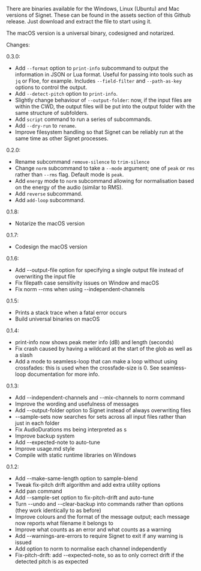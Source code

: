There are binaries available for the Windows, Linux (Ubuntu) and Mac versions of Signet. These can be found in the assets section of this Github release. Just download and extract the file to start using it.

The macOS version is a universal binary, codesigned and notarized.

Changes:

0.3.0:
- Add `--format` option to `print-info` subcommand to output the information in JSON or Lua format. Useful for passing into tools such as `jq` or Floe, for example. Includes `--field-filter` and `--path-as-key` options to control the output.
- Add `--detect-pitch` option to `print-info`.
- Slightly change behaviour of `--output-folder`: now, if the input files are within the CWD, the output files will be put into the output folder with the same structure of subfolders.
- Add `script` command to run a series of subcommands.
- Add `--dry-run` to `rename`.
- Improve filesystem handling so that Signet can be reliably run at the same time as other Signet processes.

0.2.0:
- Rename subcommand `remove-silence` to `trim-silence`
- Change `norm` subcommand to take a `--mode` argument; one of `peak` or `rms` rather than `--rms` flag. Default mode is `peak`.
- Add `energy` mode to `norm` subcommand allowing for normalisation based on the energy of the audio (similar to RMS).
- Add `reverse` subcommand.
- Add `add-loop` subcommand.

0.1.8:
- Notarize the macOS version

0.1.7:
- Codesign the macOS version

0.1.6:
- Add --output-file option for specifying a single output file instead of overwriting the input file
- Fix filepath case sensitivity issues on Window and macOS
- Fix norm --rms when using --independent-channels

0.1.5:
- Prints a stack trace when a fatal error occurs
- Build universal binaries on macOS

0.1.4:
- print-info now shows peak meter info (dB) and length (seconds)
- Fix crash caused by having a wildcard at the start of the glob as well as a slash
- Add a mode to seamless-loop that can make a loop without using crossfades: this is used when the crossfade-size is 0. See seamless-loop documentation for more info.

0.1.3:
- Add --independent-channels and --mix-channels to norm command
- Improve the wording and usefulness of messages
- Add --output-folder option to Signet instead of always overwriting files
- --sample-sets now searches for sets across all input files rather than just in each folder
- Fix AudioDurations ms being interpreted as s
- Improve backup system
- Add --expected-note to auto-tune
- Improve usage.md style
- Compile with static runtime libraries on Windows

0.1.2:
- Add --make-same-length option to sample-blend
- Tweak fix-pitch drift algorithm and add extra utility options
- Add pan command
- Add --sample-set option to fix-pitch-drift and auto-tune
- Turn --undo and --clear-backup into commands rather than options (they work identically to as before)
- Improve colours and the format of the message output; each message now reports what filename it belongs to
- Improve what counts as an error and what counts as a warning
- Add --warnings-are-errors to require Signet to exit if any warning is issued
- Add option to norm to normalise each channel independently
- Fix-pitch-drift: add --expected-note, so as to only correct drift if the detected pitch is as expected

